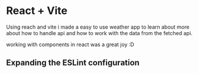 # React + Vite

Using reach and vite i made a easy to use weather app
to learn about more about how to handle api and how to work with the data
from the fetched api.

working with components in react was a great joy :D

## Expanding the ESLint configuration
